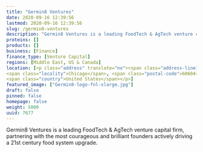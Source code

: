 ```yaml
---
title: "Germin8 Ventures"
date: 2020-09-16 12:39:56
lastmod: 2020-09-16 12:39:56
slug: /germin8-ventures
description: "Germin8 Ventures is a leading FoodTech & AgTech venture capital firm, partnering with the most courageous and brilliant founders actively driving a 21st century food system upgrade."
proteins: []
products: []
business: [Finance]
finance_type: [Venture Capital]
regions: [Middle East, US & Canada]
location: [<p class="address" translate="no"><span class="address-line1">West Jackson Boulevard</span><br>
<span class="locality">Chicago</span>, <span class="postal-code">60604</span><br>
<span class="country">United States</span></p>]
featured_image: ["Germin8-logo-fnl-xlarge.jpg"]
draft: false
pinned: false
homepage: false
weight: 5000
uuid: 7677
---
```

<p>Germin8 Ventures is a leading FoodTech & AgTech venture capital firm, partnering with the most courageous and brilliant founders actively driving a 21st century food system upgrade.</p>
